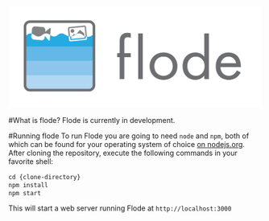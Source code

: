 ![flode logo](images/flode.png)

#What is flode?
Flode is currently in development.

#Running flode
To run Flode you are going to need `node` and `npm`, both of which can be found for your operating system of choice [on nodejs.org](https://nodejs.org).
After cloning the repository, execute the following commands in your favorite shell:

```shell
cd {clone-directory}
npm install
npm start
```

This will start a web server running Flode at `http://localhost:3000`